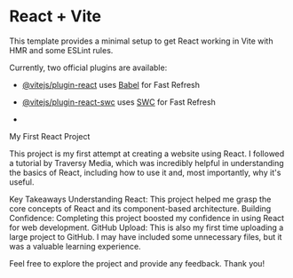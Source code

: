 # React + Vite

This template provides a minimal setup to get React working in Vite with HMR and some ESLint rules.

Currently, two official plugins are available:

- [@vitejs/plugin-react](https://github.com/vitejs/vite-plugin-react/blob/main/packages/plugin-react/README.md) uses [Babel](https://babeljs.io/) for Fast Refresh
- [@vitejs/plugin-react-swc](https://github.com/vitejs/vite-plugin-react-swc) uses [SWC](https://swc.rs/) for Fast Refresh

- 


My First React Project

This project is my first attempt at creating a website using React. I followed a tutorial by Traversy Media, which was incredibly helpful in understanding the basics of React, including how to use it and, most importantly, why it's useful.

Key Takeaways
Understanding React: This project helped me grasp the core concepts of React and its component-based architecture.
Building Confidence: Completing this project boosted my confidence in using React for web development.
GitHub Upload: This is also my first time uploading a large project to GitHub. I may have included some unnecessary files, but it was a valuable learning experience.

Feel free to explore the project and provide any feedback. Thank you!
